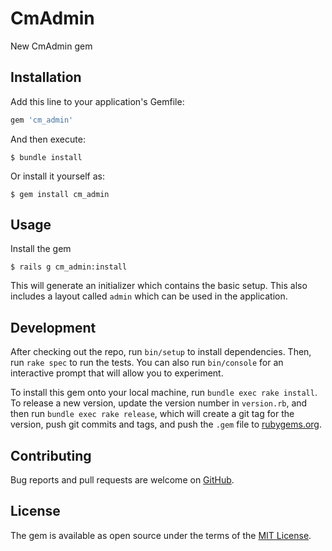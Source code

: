 # CmAdmin

New CmAdmin gem

## Installation

Add this line to your application's Gemfile:

```ruby
gem 'cm_admin'
```

And then execute:

    $ bundle install

Or install it yourself as:

    $ gem install cm_admin

## Usage

Install the gem

    $ rails g cm_admin:install

This will generate an initializer which contains the basic setup. This also includes a layout called `admin` which can be used in the application.

## Development

After checking out the repo, run `bin/setup` to install dependencies. Then, run `rake spec` to run the tests. You can also run `bin/console` for an interactive prompt that will allow you to experiment.

To install this gem onto your local machine, run `bundle exec rake install`. To release a new version, update the version number in `version.rb`, and then run `bundle exec rake release`, which will create a git tag for the version, push git commits and tags, and push the `.gem` file to [rubygems.org](https://rubygems.org).

## Contributing

Bug reports and pull requests are welcome on [GitHub](https://github.com/commutatus/cm-admin).


## License

The gem is available as open source under the terms of the [MIT License](https://opensource.org/licenses/MIT).

